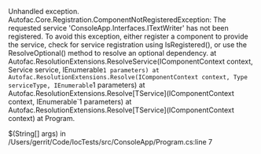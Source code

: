 Unhandled exception. Autofac.Core.Registration.ComponentNotRegisteredException: The requested service 'ConsoleApp.Interfaces.ITextWriter' has not been registered. To avoid this exception, either register a component to provide the service, check for service registration using IsRegistered(), or use the ResolveOptional() method to resolve an optional dependency.
   at Autofac.ResolutionExtensions.ResolveService(IComponentContext context, Service service, IEnumerable`1 parameters)
   at Autofac.ResolutionExtensions.Resolve(IComponentContext context, Type serviceType, IEnumerable`1 parameters)
   at Autofac.ResolutionExtensions.Resolve[TService](IComponentContext context, IEnumerable`1 parameters)
   at Autofac.ResolutionExtensions.Resolve[TService](IComponentContext context)
   at Program.<Main>$(String[] args) in /Users/gerrit/Code/IocTests/src/ConsoleApp/Program.cs:line 7